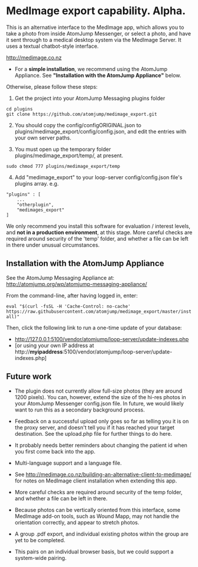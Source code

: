 # MedImage export capability. Alpha. 

This is an alternative interface to the MedImage app, which allows you to take a photo from inside AtomJump Messenger, or select a photo, and have it sent through to a medical desktop system via the MedImage Server. It uses a textual chatbot-style interface.

http://medimage.co.nz


* For a __simple installation__, we recommend using the AtomJump Appliance. See __"Installation with the AtomJump Appliance"__ below.

Otherwise, please follow these steps:

1. Get the project into your AtomJump Messaging plugins folder

```
cd plugins
git clone https://github.com/atomjump/medimage_export.git
```

2. You should copy the config/configORIGINAL.json to plugins/medimage_export/config/config.json, and edit the entries with your own server paths.

3. You must open up the temporary folder plugins/medimage_export/temp/, at present.

```
sudo chmod 777 plugins/medimage_export/temp
``` 

4. Add "medimage_export" to your loop-server config/config.json file's plugins array. e.g.

```
"plugins" : [
	...
	"otherplugin",
	"medimages_export"
]
```


We only recommend you install this software for evaluation / interest levels, and __not in a production environment__, at this stage. More careful checks are required around security of the 'temp' folder, and whether a file can be left in there under unusual circumstances.


## Installation with the AtomJump Appliance

See the AtomJump Messaging Appliance at: http://atomjump.org/wp/atomjump-messaging-appliance/

From the command-line, after having logged in, enter:

```eval "$(curl -fsSL -H 'Cache-Control: no-cache' https://raw.githubusercontent.com/atomjump/medimage_export/master/install)"```

Then, click the following link to run a one-time update of your database:
* http://127.0.0.1:5100/vendor/atomjump/loop-server/update-indexes.php
* [or using your own IP address at http://__myipaddress__:5100/vendor/atomjump/loop-server/update-indexes.php]






## Future work

* The plugin does not currently allow full-size photos (they are around 1200 pixels). You can, however, extend the size of the hi-res photos in your AtomJump Messenger config.json file. In future, we would likely want to run this as a secondary background process.

* Feedback on a successful upload only goes so far as telling you it is on the proxy server, and doesn't tell you if it has reached your target destination. See the upload.php file for further things to do here.

* It probably needs better reminders about changing the patient id when you first come back into the app.

* Multi-language support and a language file.

* See http://medimage.co.nz/building-an-alternative-client-to-medimage/ for notes on MedImage client installation when extending this app.

* More careful checks are required around security of the temp folder, and whether a file can be left in there.

* Because photos can be vertically oriented from this interface, some MedImage add-on tools, such as Wound Mapp, may not handle the orientation correctly, and appear to stretch photos.

* A group .pdf export, and individual existing photos within the group are yet to be completed.

* This pairs on an individual browser basis, but we could support a system-wide pairing.
